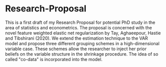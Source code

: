 # Research-Proposal
This is a first draft of my Research Proposal for potential PhD study in the area of statistics and econometrics. 
The proposal is concerned with the novel feature weighted elastic net regularization by Tay, Aghaeepour, Hastie and Tibshirani (2020). We extend the estimation technique to the VAR model and propose three different grouping schemes in a high-dimensional variable case. These schemes allow the researcher to inject her prior beliefs on the variable structure in the shrinkage procedure. The idea of so called "co-data" is incorporated into the model.
